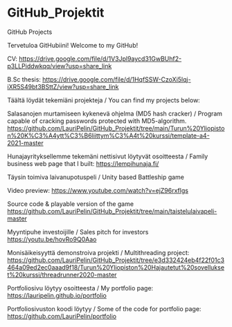 # GitHub_Projektit 
GitHub Projects

Tervetuloa GitHubiini!
Welcome to my GitHub!


CV: https://drive.google.com/file/d/1V3Jpl9aycd31GwBUhf2-p3LLPiddwkqq/view?usp=share_link

B.Sc thesis: https://drive.google.com/file/d/1HqfSSW-CzoXi5lqj-iXR5S49bt3BSttZ/view?usp=share_link

Täältä löydät tekemiäni projekteja /
You can find my projects below:


Salasanojen murtamiseen kykenevä ohjelma (MD5 hash cracker) /
Program capable of cracking passwords protected with MD5-algorithm.
https://github.com/LauriPelin/GitHub_Projektit/tree/main/Turun%20Yliopiston%20K%C3%A4ytt%C3%B6liittym%C3%A4t%20kurssi/template-a4-2021-master

Hunajayrityksellemme tekemäni nettisivut löytyvät osoitteesta /
Family business web page that I built:
https://lempihunaja.fi/

Täysin toimiva laivanupotuspeli /
Unity based Battleship game

Video preview: https://www.youtube.com/watch?v=ejZ96rxflgs

Source code & playable version of the game https://github.com/LauriPelin/GitHub_Projektit/tree/main/taistelulaivapeli-master

Myyntipuhe investoijille /
Sales pitch for investors 
https://youtu.be/hovRo9Q0Aao


Monisäikeisyyttä demonstroiva projekti /
Multithreading project: https://github.com/LauriPelin/GitHub_Projektit/tree/e3d332424eb4f22f01c3464a09ed2ec0aaad9f18/Turun%20Yliopiston%20Hajautetut%20sovellukset%20kurssi/threadrunner2020-master

Portfoliosivu löytyy osoitteesta /
My portfolio page:
https://lauripelin.github.io/portfolio

Portfoliosivuston koodi löytyy /
Some of the code for portfolio page:
https://github.com/LauriPelin/portfolio


